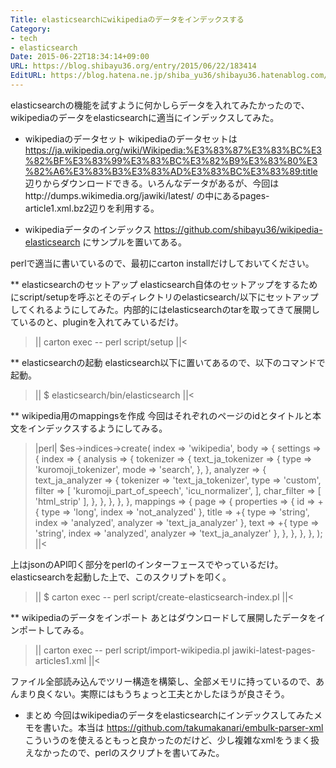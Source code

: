 ```yaml
---
Title: elasticsearchにwikipediaのデータをインデックスする
Category:
- tech
- elasticsearch
Date: 2015-06-22T18:34:14+09:00
URL: https://blog.shibayu36.org/entry/2015/06/22/183414
EditURL: https://blog.hatena.ne.jp/shiba_yu36/shibayu36.hatenablog.com/atom/entry/8454420450097011829
---
```


elasticsearchの機能を試すように何かしらデータを入れてみたかったので、wikipediaのデータをelasticsearchに適当にインデックスしてみた。

* wikipediaのデータセット
wikipediaのデータセットは https://ja.wikipedia.org/wiki/Wikipedia:%E3%83%87%E3%83%BC%E3%82%BF%E3%83%99%E3%83%BC%E3%82%B9%E3%83%80%E3%82%A6%E3%83%B3%E3%83%AD%E3%83%BC%E3%83%89:title 辺りからダウンロードできる。いろんなデータがあるが、今回はhttp://dumps.wikimedia.org/jawiki/latest/ の中にあるpages-article1.xml.bz2辺りを利用する。

* wikipediaデータのインデックス
https://github.com/shibayu36/wikipedia-elasticsearch にサンプルを置いてある。

perlで適当に書いているので、最初にcarton installだけしておいてください。

** elasticsearchのセットアップ
elasticsearch自体のセットアップをするためにscript/setupを呼ぶとそのディレクトリのelasticsearch/以下にセットアップしてくれるようにしてみた。内部的にはelasticsearchのtarを取ってきて展開しているのと、pluginを入れてみているだけ。

>||
carton exec -- perl script/setup
||<


** elasticsearchの起動
elasticsearch以下に置いてあるので、以下のコマンドで起動。

>||
$ elasticsearch/bin/elasticsearch
||<

** wikipedia用のmappingsを作成
今回はそれぞれのページのidとタイトルと本文をインデックスするようにしてみる。

>|perl|
$es->indices->create(
    index => 'wikipedia',
    body  => {
        settings => {
            index => {
                analysis => {
                    tokenizer => {
                        text_ja_tokenizer => {
                            type => 'kuromoji_tokenizer',
                            mode => 'search',
                        },
                    },
                    analyzer => {
                        text_ja_analyzer => {
                            tokenizer => 'text_ja_tokenizer',
                            type => 'custom',
                            filter => [
                                'kuromoji_part_of_speech',
                                'icu_normalizer',
                            ],
                            char_filter => [
                                'html_strip'
                            ],
                        },
                    },
                },
            },
        },
        mappings => {
            page => {
                properties => {
                    id    => +{ type => 'long', index => 'not_analyzed' },
                    title => +{ type => 'string', index => 'analyzed', analyzer => 'text_ja_analyzer' },
                    text  => +{ type => 'string', index => 'analyzed', analyzer => 'text_ja_analyzer' },
                },
            },
        },
    },
);
||<

上はjsonのAPI叩く部分をperlのインターフェースでやっているだけ。elasticsearchを起動した上で、このスクリプトを叩く。

>||
$ carton exec -- perl script/create-elasticsearch-index.pl
||<


** wikipediaのデータをインポート
あとはダウンロードして展開したデータをインポートしてみる。

>||
carton exec -- perl script/import-wikipedia.pl jawiki-latest-pages-articles1.xml
||<

ファイル全部読み込んでツリー構造を構築し、全部メモリに持っているので、あんまり良くない。実際にはもうちょっと工夫とかしたほうが良さそう。

* まとめ
今回はwikipediaのデータをelasticsearchにインデックスしてみたメモを書いた。本当は https://github.com/takumakanari/embulk-parser-xml こういうのを使えるともっと良かったのだけど、少し複雑なxmlをうまく扱えなかったので、perlのスクリプトを書いてみた。
